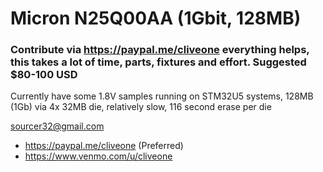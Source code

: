 # Micron N25Q00AA (1Gbit, 128MB)
### Contribute via   https://paypal.me/cliveone  everything helps, this takes a lot of time, parts, fixtures and effort. Suggested $80-100 USD

Currently have some 1.8V samples running on STM32U5 systems, 128MB (1Gb) via 4x 32MB die, relatively slow, 116 second erase per die

 sourcer32@gmail.com
  *  https://paypal.me/cliveone (Preferred)
  *  https://www.venmo.com/u/cliveone
